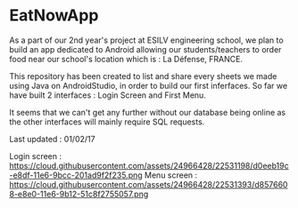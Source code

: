 # EatNowApp

As a part of our 2nd year's project at ESILV engineering school, we plan to build an app dedicated to Android allowing our students/teachers to order food near our school's location which is : La Défense, FRANCE.

This repository has been created to list and share every sheets we made using Java on AndroidStudio, in order to build our first inferfaces. So far we have built 2 interfaces : Login Screen and First Menu.

It seems that we can't get any further without our database being online as the other interfaces will mainly require SQL requests.

Last updated : 01/02/17

Login screen : https://cloud.githubusercontent.com/assets/24966428/22531198/d0eeb19c-e8df-11e6-9bcc-201ad9f2f235.png
Menu screen : https://cloud.githubusercontent.com/assets/24966428/22531393/d8576608-e8e0-11e6-9b12-51c8f2755057.png

